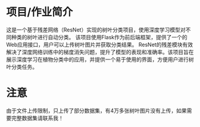 # 项目/作业简介
这是一个基于残差网络（ResNet）实现的树叶分类项目，使用深度学习模型对不同种类的树叶进行自动分类。
该项目使用Flask作为前后端框架，提供了一个的Web应用接口，用户可以上传树叶图片并获取分类结果。
ResNet的残差模块有效解决了深度网络训练中的梯度消失问题，提升了模型的表现和准确率。该项目旨在展示深度学习在植物分类中的应用，并提供一个易于使用的界面，方便用户进行树叶分类任务。

# 注意
由于文件上传限制，只上传了部分数据集，有4万多张树叶图片没有上传，如果需要完整数据集请联系我！
